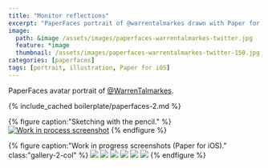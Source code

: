 ```yaml
---
title: "Monitor reflections"
excerpt: "PaperFaces portrait of @warrentalmarkes drawn with Paper for iOS on an iPad."
image: 
  path: &image /assets/images/paperfaces-warrentalmarkes-twitter.jpg 
  feature: *image
  thumbnail: /assets/images/paperfaces-warrentalmarkes-twitter-150.jpg
categories: [paperfaces]
tags: [portrait, illustration, Paper for iOS]
---
```


PaperFaces avatar portrait of <a href="https://twitter.com/WarrenTalmarkes">@WarrenTalmarkes</a>.

{% include_cached boilerplate/paperfaces-2.md %}

{% figure caption:"Sketching with the pencil." %}
[![Work in process screenshot](/assets/images/paperfaces-warrentalmarkes-process-1-750.jpg)](/assets/images/paperfaces-warrentalmarkes-process-1-lg.jpg)
{% endfigure %}

{% figure caption:"Work in progress screenshots (Paper for iOS)." class:"gallery-2-col" %}
[![](/assets/images/paperfaces-warrentalmarkes-process-2-600.jpg)](/assets/images/paperfaces-warrentalmarkes-process-2-lg.jpg)
[![](/assets/images/paperfaces-warrentalmarkes-process-3-600.jpg)](/assets/images/paperfaces-warrentalmarkes-process-3-lg.jpg)
[![](/assets/images/paperfaces-warrentalmarkes-process-4-600.jpg)](/assets/images/paperfaces-warrentalmarkes-process-4-lg.jpg)
[![](/assets/images/paperfaces-warrentalmarkes-process-5-600.jpg)](/assets/images/paperfaces-warrentalmarkes-process-5-lg.jpg)
[![](/assets/images/paperfaces-warrentalmarkes-process-6-600.jpg)](/assets/images/paperfaces-warrentalmarkes-process-6-lg.jpg)
[![](/assets/images/paperfaces-warrentalmarkes-process-7-600.jpg)](/assets/images/paperfaces-warrentalmarkes-process-7-lg.jpg)
{% endfigure %}
